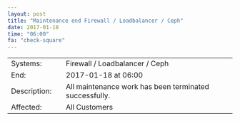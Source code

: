 ```yaml
---
layout: post
title: "Maintenance end Firewall / Loadbalancer / Ceph"
date: 2017-01-18
time: "06:00"
fa: "check-square"
---
```


|                   |   |                                                                      |
|-------------------|---|----------------------------------------------------------------------|
| Systems:          |   | Firewall / Loadbalancer / Ceph                                                               |
| End:              |   | 2017-01-18 at 06:00                                              |    
| Description:      |   | All maintenance work has been terminated successfully.               |
| Affected:         |   | All Customers                                                  |
